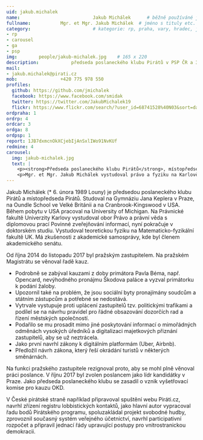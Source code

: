 ```yaml
---
uid: jakub.michalek
name:                           Jakub Michálek  	# běžně používáné jméno
fullname: 			Mgr. et Mgr. Jakub Michálek  # jméno s tituly etc.
category:                       # kategorie: rp, praha, vary, hradec, jmk, senat
- rp
- carousel
- ga
- psp
img: 		people/jakub-michalek.jpg    # 165 x 220
description: 			předseda poslaneckého klubu Pirátů v PSP ČR a 3. místopředseda Pirátské strany             	        			# kratký popis, max 160 znaků
mail:
- jakub.michalek@pirati.cz
mob: 				+420 775 978 550
profiles:
  github: https://github.com/jmichalek
  facebook: https://www.facebook.com/smidak
  twitter: https://twitter.com/JakubMichalek19
  flickr: https://www.flickr.com/search/?user_id=68741528%40N03&sort=date-taken-desc&text=jakub%20mich%C3%A1lek&view_all=1
ordpraha: 1
ordrp: 4
ordcar: 3
ordga: 8
ordpsp: 1
report: 1JB7dxmcnOkXCjebIjAnSxlIWo91NvKUf
redmine: 4
carousel:
  img: jakub-michalek.jpg
  text: |
    <p><strong>Předseda poslaneckého klubu Pirátů</strong>, místopředseda Pirátské strany a garant volebního programu pro vnitro a veřejnou správu.</p>
    <p>Mgr. et Mgr. Jakub Michálek vystudoval právo a fyziku na Karlově univerzitě, následně pracoval jako právník, pražský zastupitel a poslanec. Zaměřuje se na svobodný přístup k informacím, autorské právo a digitální ekonomiku. </p>
---
```


Jakub Michálek (* 6. února 1989 Louny) je předsedou poslaneckého klubu Pirátů a místopředseda Pirátů. Studoval na Gymnáziu Jana Keplera v Praze, na Oundle School ve Velké Británii a na Cranbrook-Kingswood v USA. Během pobytu v USA pracoval na University of Michigan. Na Právnické fakultě Univerzity Karlovy vystudoval obor Právo a právní věda s diplomovou prací Povinné zveřejňování informací, nyní pokračuje v doktorském studiu. Vystudoval teoretickou fyziku na Matematicko-fyzikální fakultě UK. Má zkušenosti z akademické samosprávy, kde byl členem akademického senátu.

Od října 2014 do listopadu 2017 byl pražským zastupitelem. Na pražském Magistrátu se věnoval řadě kauz. 

* Podrobně se zabýval kauzami z doby primátora Pavla Béma, např. Opencard, nevýhodného pronájmu Škodova paláce a vyzval primátorku k podání žaloby. 
* Upozornil také na problém, že jsou sociální byty pronajímány soudcům a státním zástupcům a potřebné se nedostává. 
* Vytrvale vystupuje proti uplácení zastupitelů tzv. politickými trafikami a podílel se na návrhu pravidel pro řádné obsazování dozorčích rad a řízení městských společností. 
* Podařilo se mu prosadit mimo jiné poskytování informací o mimořádných odměnách vysokých úředníků a digitalizaci majetkových přiznání zastupitelů, aby se už neztrácela. 
* Jako první navrhl zákony k digitálním platformám (Uber, Airbnb). 
* Předložil návrh zákona, který řeší okrádání turistů v některých směnárnách.

Na funkci pražského zastupitele rezignoval proto, aby se mohl plně věnoval práci poslance. V říjnu 2017 byl zvolen poslancem jako lídr kandidátky v Praze. Jako předseda poslaneckého klubu se zasadil o vznik vyšetřovací komise pro kauzu OKD. 

V České pirátské straně například připravoval spuštění webu Piráti.cz, navrhl zřízení registru lobbistických kontaktů, jako hlavní autor vypracoval řadu bodů Pirátského programu, spoluzakládal projekt svobodné hudby, zprovoznil současný systém veřejného účetnictví, navrhl participativní rozpočet a připravil jednací řády upravující postupy pro vnitrostranickou demokracii. 
